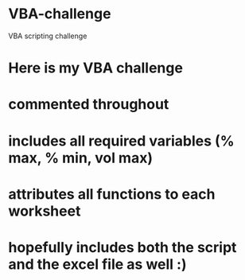 # VBA-challenge
VBA scripting challenge
# Here is my VBA challenge

# commented throughout

# includes all required variables (% max, % min, vol max)
# attributes all functions to each worksheet
# hopefully includes both the script and the excel file as well :)
